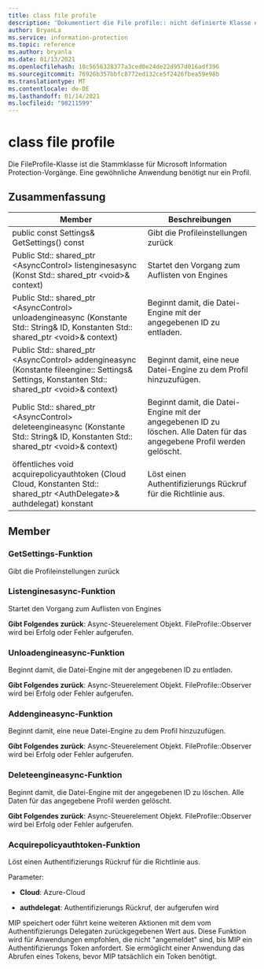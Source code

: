 ```yaml
---
title: class file profile
description: 'Dokumentiert die File profile:: nicht definierte Klasse des Microsoft Information Protection (MIP) SDK.'
author: BryanLa
ms.service: information-protection
ms.topic: reference
ms.author: bryanla
ms.date: 01/13/2021
ms.openlocfilehash: 10c5656328377a3ced0e24de22d957d016adf396
ms.sourcegitcommit: 76926b357bbfc8772ed132ce5f2426fbea59e98b
ms.translationtype: MT
ms.contentlocale: de-DE
ms.lasthandoff: 01/14/2021
ms.locfileid: "98211599"
---
```

# <a name="class-fileprofile"></a>class file profile 
Die FileProfile-Klasse ist die Stammklasse für Microsoft Information Protection-Vorgänge.
Eine gewöhnliche Anwendung benötigt nur ein Profil.
  
## <a name="summary"></a>Zusammenfassung
 Member                        | Beschreibungen                                
--------------------------------|---------------------------------------------
public const Settings& GetSettings() const  |  Gibt die Profileinstellungen zurück
Public Std:: shared_ptr \<AsyncControl\> listenginesasync (Konst Std:: shared_ptr \<void\>& context)  |  Startet den Vorgang zum Auflisten von Engines
Public Std:: shared_ptr \<AsyncControl\> unloadengineasync (Konstante Std:: String& ID, Konstanten Std:: shared_ptr \<void\>& context)  |  Beginnt damit, die Datei-Engine mit der angegebenen ID zu entladen.
Public Std:: shared_ptr \<AsyncControl\> addengineasync (Konstante fileengine:: Settings& Settings, Konstanten Std:: shared_ptr \<void\>& context)  |  Beginnt damit, eine neue Datei-Engine zu dem Profil hinzuzufügen.
Public Std:: shared_ptr \<AsyncControl\> deleteengineasync (Konstante Std:: String& ID, Konstanten Std:: shared_ptr \<void\>& context)  |  Beginnt damit, die Datei-Engine mit der angegebenen ID zu löschen. Alle Daten für das angegebene Profil werden gelöscht.
öffentliches void acquirepolicyauthtoken (Cloud Cloud, Konstanten Std:: shared_ptr \<AuthDelegate\>& authdelegat) konstant  |  Löst einen Authentifizierungs Rückruf für die Richtlinie aus.
  
## <a name="members"></a>Member
  
### <a name="getsettings-function"></a>GetSettings-Funktion
Gibt die Profileinstellungen zurück
  
### <a name="listenginesasync-function"></a>Listenginesasync-Funktion
Startet den Vorgang zum Auflisten von Engines

  
**Gibt Folgendes zurück**: Async-Steuerelement Objekt.
FileProfile::Observer wird bei Erfolg oder Fehler aufgerufen.
  
### <a name="unloadengineasync-function"></a>Unloadengineasync-Funktion
Beginnt damit, die Datei-Engine mit der angegebenen ID zu entladen.

  
**Gibt Folgendes zurück**: Async-Steuerelement Objekt.
FileProfile::Observer wird bei Erfolg oder Fehler aufgerufen.
  
### <a name="addengineasync-function"></a>Addengineasync-Funktion
Beginnt damit, eine neue Datei-Engine zu dem Profil hinzuzufügen.

  
**Gibt Folgendes zurück**: Async-Steuerelement Objekt.
FileProfile::Observer wird bei Erfolg oder Fehler aufgerufen.
  
### <a name="deleteengineasync-function"></a>Deleteengineasync-Funktion
Beginnt damit, die Datei-Engine mit der angegebenen ID zu löschen. Alle Daten für das angegebene Profil werden gelöscht.

  
**Gibt Folgendes zurück**: Async-Steuerelement Objekt.
FileProfile::Observer wird bei Erfolg oder Fehler aufgerufen.
  
### <a name="acquirepolicyauthtoken-function"></a>Acquirepolicyauthtoken-Funktion
Löst einen Authentifizierungs Rückruf für die Richtlinie aus.

Parameter:  
* **Cloud**: Azure-Cloud 


* **authdelegat**: Authentifizierungs Rückruf, der aufgerufen wird


MIP speichert oder führt keine weiteren Aktionen mit dem vom Authentifizierungs Delegaten zurückgegebenen Wert aus. Diese Funktion wird für Anwendungen empfohlen, die nicht "angemeldet" sind, bis MIP ein Authentifizierungs Token anfordert. Sie ermöglicht einer Anwendung das Abrufen eines Tokens, bevor MIP tatsächlich ein Token benötigt.